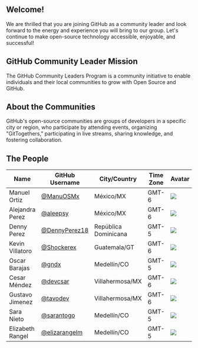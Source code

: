 
## Welcome!

We are thrilled that you are joining GitHub as a community leader and look forward to the energy and experience you will bring to our group. Let's continue to make open-source technology accessible, enjoyable, and successful!

## GitHub Community Leader Mission

The GitHub Community Leaders Program is a community initiative to enable individuals and their local communities to grow with Open Source and GitHub.

## About the Communities
GitHub's open-source communities are groups of developers in a specific city or region, who participate by attending events, organizing "GitTogethers," participating in live streams, sharing knowledge, and fostering collaboration.

## The People

| Name | GitHub Username | City/Country | Time Zone | Avatar |
|---|---|---|---|---| 
| Manuel Ortiz | [@ManuOSMx](https://github.com/manuosmx) | México/MX | GMT-6 | ![](https://avatars.githubusercontent.com/manuosmx?s=64) |
| Alejandra Perez | [@aleepsy](https://github.com/aleepsy) | México/MX | GMT-6 | ![](https://avatars.githubusercontent.com/aleepsy?s=64) |
| Denny Perez | [@DennyPerez18](https://github.com/DennyPerez18) | República Dominicana | GMT-5 | ![](https://avatars.githubusercontent.com/DennyPerez18?s=64) |
| Kevin Villatoro | [@Shockerex](https://github.com/Shockerex) | Guatemala/GT | GMT-6 | ![](https://avatars.githubusercontent.com/Shockerex?s=64) |
| Oscar Barajas | [@gndx](https://github.com/gndx) | Medellín/CO | GMT-5 | ![](https://avatars.githubusercontent.com/gndx?s=64) |
| Cesar Méndez | [@devcsar](https://github.com/devcsar) | Villahermosa/MX | GMT-6 | ![](https://avatars.githubusercontent.com/devcsar?s=64) |
| Gustavo Jimenez | [@tavodev](https://github.com/tavodev) | Villahermosa/MX | GMT-6 | ![](https://avatars.githubusercontent.com/tavodev?s=64) |
| Sara Nieto | [@sarantogo](https://github.com/sarantogo) | Medellín/CO | GMT-5 | ![](https://avatars.githubusercontent.com/sarantogo?s=64) |
| Elizabeth Rangel | [@elizarangelm](https://github.com/elizarangelm) | Medellín/CO | GMT-5 | ![](https://avatars.githubusercontent.com/elizarangelm?s=64) |
